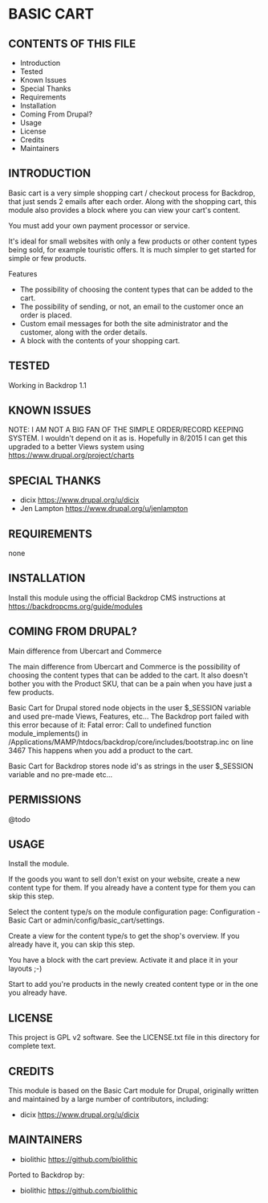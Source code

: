 BASIC CART
===================

CONTENTS OF THIS FILE
---------------------

 - Introduction
 - Tested
 - Known Issues
 - Special Thanks
 - Requirements
 - Installation
 - Coming From Drupal?
 - Usage
 - License
 - Credits
 - Maintainers

INTRODUCTION
------------

Basic cart is a very simple shopping cart / checkout process for Backdrop,
that just sends 2 emails after each order. Along with the shopping cart,
this module also provides a block where you can view your cart's content.

You must add your own payment processor or service.

It's ideal for small websites with only a few products or other content types being sold, for example touristic offers.  It is much simpler to get started for simple or few products.

Features

* The possibility of choosing the content types that can be added to the cart.
* The possibility of sending, or not, an email to the customer once an order is placed.
* Custom email messages for both the site administrator and the customer, along with the order details.
* A block with the contents of your shopping cart.

TESTED
-----

Working in Backdrop 1.1

KNOWN ISSUES
---------------------

NOTE: I AM NOT A BIG FAN OF THE SIMPLE ORDER/RECORD KEEPING SYSTEM.  I wouldn't depend on it as is.
Hopefully in 8/2015 I can get this upgraded to a better Views system using https://www.drupal.org/project/charts

SPECIAL THANKS
--------------

- dicix <https://www.drupal.org/u/dicix>
- Jen Lampton <https://www.drupal.org/u/jenlampton>

REQUIREMENTS
------------

none

INSTALLATION
------------

Install this module using the official Backdrop CMS instructions at https://backdropcms.org/guide/modules


COMING FROM DRUPAL?
-------------------

Main difference from Ubercart and Commerce

The main difference from Ubercart and Commerce is the possibility of choosing
the content types that can be added to the cart. It also doesn't bother you
with the Product SKU, that can be a pain when you have just a few products.

Basic Cart for Drupal stored node objects in the user $_SESSION variable and used pre-made Views, Features, etc... The Backdrop port failed with this error because of it: Fatal error: Call to undefined function module_implements() in /Applications/MAMP/htdocs/backdrop/core/includes/bootstrap.inc on line 3467 This happens when you add a product to the cart.

Basic Cart for Backdrop stores node id's as strings in the user $_SESSION variable and no pre-made etc...

PERMISSIONS
------------

@todo


USAGE
-----

Install the module.

If the goods you want to sell don't exist on your website, create a new content type for them. If you already have a content type for them you can skip this step.

Select the content type/s on the module configuration page: Configuration - Basic Cart or admin/config/basic_cart/settings.

Create a view for the content type/s to get the shop's overview. If you already have it, you can skip this step.

You have a block with the cart preview. Activate it and place it in your layouts ;-)

Start to add you're products in the newly created content type or in the one you already have.


LICENSE
-------

This project is GPL v2 software. See the LICENSE.txt file in this directory for complete text.

CREDITS
-----------

This module is based on the Basic Cart module for Drupal, originally written and maintained by a large number of contributors, including:

- dicix <https://www.drupal.org/u/dicix>

MAINTAINERS
-----------

 - biolithic <https://github.com/biolithic>

Ported to Backdrop by:

 - biolithic <https://github.com/biolithic>
